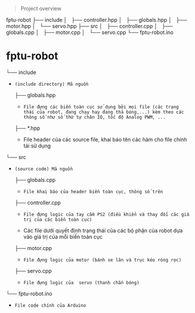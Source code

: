> Project overview

fptu-robot
├── include
│   ├── controller.hpp
│   ├── globals.hpp
│   ├── motor.hpp
│   └── servo.hpp
├── src
│   ├── controller.cpp
│   ├── globals.cpp
│   ├── motor.cpp
│   └── servo.cpp
└── fptu-robot.ino

# fptu-robot

└── include

-     (include directory) Mã nguồn

  ├── globals.hpp

  -     File đựng các biến toàn cục sử dụng bởi mọi file (các trạng thái của robot, đang chạy hay đang thả bóng,...) kèm theo các thông số như số thứ tự chân IO, tốc độ Analog PWM, ...

  ├── \*.hpp

  - File header của các source file, khai báo tên các hàm cho file chính tái sử dụng

└── src

-     (source code) Mã nguồn

  ├── globals.cpp

  -     File khai báo của header biến toàn cục, thông số trên

  ├── controller.cpp

  -     File đựng logic của tay cầm PS2 (điều khiển và thay đổi các giá trị của các biến toàn cục)

  - Các file dưới quyết định trạng thái của các bộ phận của robot dựa vào giá trị của mỗi biến toàn cục

  ├── motor.cpp

  -     File đựng logic của motor (bánh xe lăn và trục kéo ròng rọc)

  ├── servo.cpp

  -     File đựng logic của  servo (thanh chắn bóng)

└── fptu-robot.ino

-     File code chính của Arduino
